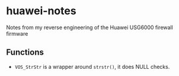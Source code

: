# huawei-notes
Notes from my reverse engineering of the Huawei USG6000 firewall firmware

## Functions

- `VOS_StrStr` is a wrapper around `strstr()`, it does NULL checks.